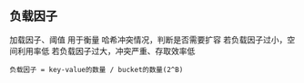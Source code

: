 ##  负载因子
加载因子、阈值
用于衡量 哈希冲突情况，判断是否需要扩容
若负载因子过小，空间利用率低
若负载因子过大，冲突严重、存取效率低
```shell
负载因子 = key-value的数量 / bucket的数量(2^B)
```
